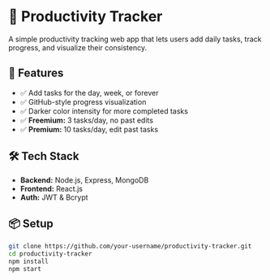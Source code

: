# 📌 Productivity Tracker

A simple productivity tracking web app that lets users add daily tasks, track progress, and visualize their consistency.

## 🚀 Features
- ✅ Add tasks for the day, week, or forever  
- ✅ GitHub-style progress visualization  
- ✅ Darker color intensity for more completed tasks  
- ✅ **Freemium:** 3 tasks/day, no past edits  
- ✅ **Premium:** 10 tasks/day, edit past tasks  

## 🛠 Tech Stack
- **Backend:** Node.js, Express, MongoDB  
- **Frontend:** React.js  
- **Auth:** JWT & Bcrypt

## 📦 Setup
```bash
git clone https://github.com/your-username/productivity-tracker.git
cd productivity-tracker
npm install
npm start
